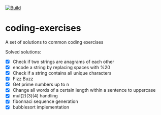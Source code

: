 [![Build](https://img.shields.io/travis/Joneser/coding-exercises.svg?style=flat-square)](http://travis-ci.org/Joneser/coding-exercises)

# coding-exercises
A set of solutions to common coding exercises

Solved solutions:

- [x] Check if two strings are anagrams of each other
- [x] encode a string by replacing spaces with %20
- [x] Check if a string contains all unique characters
- [x] Fizz Buzz
- [x] Get prime numbers up to n
- [x] Change all words of a certain length within a sentence to uppercase
- [x] mul(2)(3)(4) handling
- [x] fibonnaci sequence generation
- [x] bubblesort implementation
